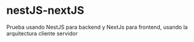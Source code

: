 # nestJS-nextJS
Prueba usando NestJS para backend y NextJs para frontend, usando la arquitectura cliente servidor
